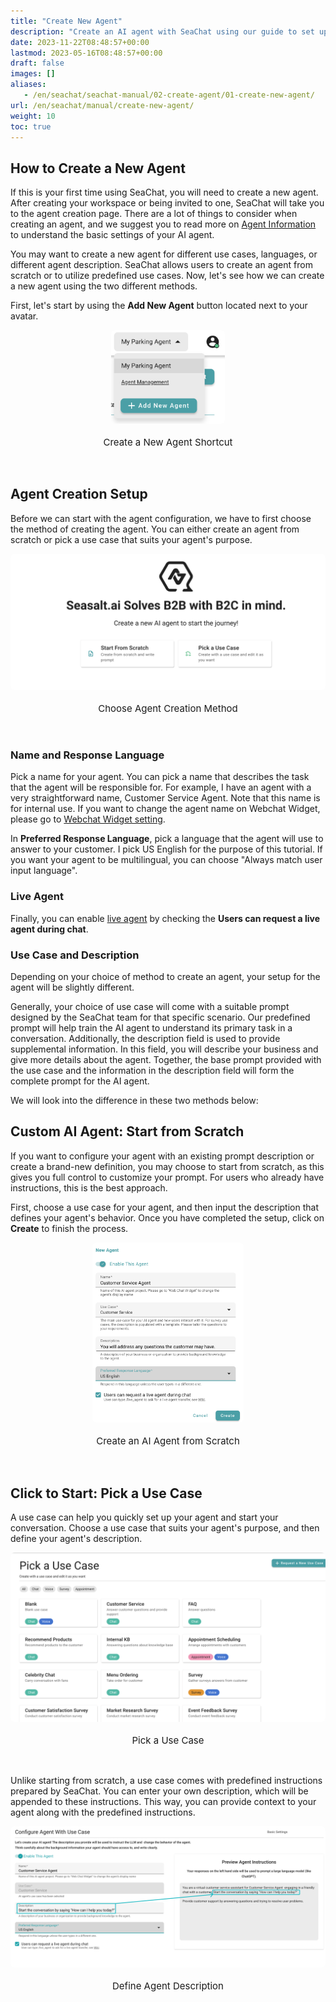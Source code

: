```yaml
---
title: "Create New Agent"
description: "Create an AI agent with SeaChat using our guide to set up agents from scratch or predefined use cases."
date: 2023-11-22T08:48:57+00:00
lastmod: 2023-05-16T08:48:57+00:00
draft: false
images: []
aliases:
   - /en/seachat/seachat-manual/02-create-agent/01-create-new-agent/
url: /en/seachat/manual/create-new-agent/  
weight: 10
toc: true
---
```


## How to Create a New Agent

If this is your first time using SeaChat, you will need to create a new agent. After creating your workspace or being invited to one, SeaChat will take you to the agent creation page. There are a lot of things to consider when creating an agent, and we suggest you to read more on [Agent Information](https://wiki.seasalt.ai/seachat/seachat-manual/02-create-agent/01-agent-information/) to understand the basic settings of your AI agent.

You may want to create a new agent for different use cases, languages, or different agent description. SeaChat allows users to create an agent from scratch or to utilize predefined use cases. Now, let's see how we can create a new agent using the two different methods.

First, let's start by using the **Add New Agent** button located next to your avatar.

<div style="display: flex; flex-direction: column; align-items: center;">
<div style="width: 60%; text-align: center; display: flex; flex-direction: column; align-items: center; justify-item: center">
  <a href="/images/seachat/en/create-a-new-agent/create-new-agent-shortcut.png" style="height: 200px; width: 100%; height: 100%;display: flex; justify-content: center; align-items: center; overflow: hidden;" target="_blank">
<img width="60%" style="border-radius: 0.4rem; cursor: zoom-in;" src="/images/seachat/en/create-a-new-agent/create-new-agent-shortcut.png" alt="">
</a>
    <p style="margin-top: 20px; font-size: 15px">Create a New Agent Shortcut</p>
</div>
</div>

<br/> 

## Agent Creation Setup

Before we can start with the agent configuration, we have to first choose the method of creating the agent. You can either create an agent from scratch or pick a use case that suits your agent's purpose. 

<div style="display: flex; flex-direction: column; align-items: center;">
<div style="width: 100%; text-align: center; display: flex; flex-direction: column; align-items: center; justify-item: center">
  <a href="/images/seachat/en/create-a-new-agent/choose-creation-method.png" style="height: 200px; width: 100%; height: 100%;display: flex; justify-content: center; align-items: center; overflow: hidden;" target="_blank">
<img width="100%" style="border-radius: 0.4rem; cursor: zoom-in;" src="/images/seachat/en/create-a-new-agent/choose-creation-method.png" alt="">
</a>
    <p style="margin-top: 20px; font-size: 15px">Choose Agent Creation Method</p>
</div>
</div>

<br/> 

### Name and Response Language

Pick a name for your agent. You can pick a name that describes the task that the agent will be responsible for. For example, I have an agent with a very straightforward name, Customer Service Agent. Note that this name is for internal use. If you want to change the agent name on Webchat Widget, please go to [Webchat Widget setting](/seachat/seachat-manual/04-channels/08-install-to-webpage/).

In **Preferred Response Language**, pick a language that the agent will use to answer to your customer. I pick US English for the purpose of this tutorial. If you want your agent to be multilingual, you can choose "Always match user input language".

### Live Agent
Finally, you can enable [live agent](https://wiki.seasalt.ai/seachat/seachat-manual/02-create-agent/02-live-agent-transfer/) by checking the **Users can request a live agent during chat**.

### Use Case and Description

Depending on your choice of method to create an agent, your setup for the agent will be slightly different.

Generally, your choice of use case will come with a suitable prompt designed by the SeaChat team for that specific scenario. Our predefined prompt will help train the AI agent to understand its primary task in a conversation. Additionally, the description field is used to provide supplemental information. In this field, you will describe your business and give more details about the agent. Together, the base prompt provided with the use case and the information in the description field will form the complete prompt for the AI agent.

We will look into the difference in these two methods below:

## Custom AI Agent: Start from Scratch

If you want to configure your agent with an existing prompt description or create a brand-new definition, you may choose to start from scratch, as this gives you full control to customize your prompt. For users who already have instructions, this is the best approach.

First, choose a use case for your agent, and then input the description that defines your agent's behavior. Once you have completed the setup, click on **Create** to finish the process.

<div style="display: flex; flex-direction: column; align-items: center;">
<div style="width: 60%; text-align: center; display: flex; flex-direction: column; align-items: center; justify-item: center">
  <a href="/images/seachat/en/create-a-new-agent/start-from-scratch.png" style="height: 200px; width: 100%; height: 100%;display: flex; justify-content: center; align-items: center; overflow: hidden;" target="_blank">
<img width="80%" style="border-radius: 0.4rem; cursor: zoom-in;" src="/images/seachat/en/create-a-new-agent/start-from-scratch.png" alt="">
</a>
    <p style="margin-top: 20px; font-size: 15px">Create an AI Agent from Scratch</p>
</div>
</div>

<br/> 

## Click to Start: Pick a Use Case

A use case can help you quickly set up your agent and start your conversation. Choose a use case that suits your agent's purpose, and then define your agent's description.

<div style="display: flex; flex-direction: column; align-items: center;">
<div style="width: 100%; text-align: center; display: flex; flex-direction: column; align-items: center; justify-item: center">
  <a href="/images/seachat/en/create-a-new-agent/pick-a-use-case.png" style="height: 200px; width: 100%; height: 100%;display: flex; justify-content: center; align-items: center; overflow: hidden;" target="_blank">
<img width="100%" style="border-radius: 0.4rem; cursor: zoom-in;" src="/images/seachat/en/create-a-new-agent/pick-a-use-case.png" alt="">
</a>
    <p style="margin-top: 20px; font-size: 15px">Pick a Use Case</p>
</div>
</div>

<br/> 

Unlike starting from scratch, a use case comes with predefined instructions prepared by SeaChat. You can enter your own description, which will be appended to these instructions. This way, you can provide context to your agent along with the predefined instructions.

<div style="display: flex; flex-direction: column; align-items: center;">
<div style="width: 100%; text-align: center; display: flex; flex-direction: column; align-items: center; justify-item: center">
  <a href="/images/seachat/en/create-a-new-agent/choose-a-use-case.png" style="height: 200px; width: 100%; height: 100%;display: flex; justify-content: center; align-items: center; overflow: hidden;" target="_blank">
<img width="100%" style="border-radius: 0.4rem; cursor: zoom-in;" src="/images/seachat/en/create-a-new-agent/choose-a-use-case.png" alt="">
</a>
    <p style="margin-top: 20px; font-size: 15px">Define Agent Description</p>
</div>
</div>

<br/>


